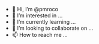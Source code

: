 - 👋 Hi, I’m @pmroco
- 👀 I’m interested in ...
- 🌱 I’m currently learning ...
- 💞️ I’m looking to collaborate on ...
- 📫 How to reach me ...

<!---
pmroco/pmroco is a ✨ special ✨ repository because its `README.md` (this file) appears on your GitHub profile.
You can click the Preview link to take a look at your changes.
--->
